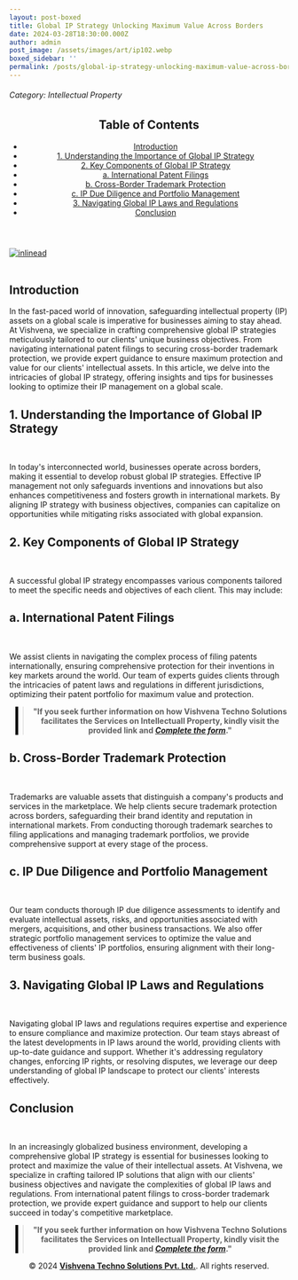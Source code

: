 ```yaml
---
layout: post-boxed
title: Global IP Strategy Unlocking Maximum Value Across Borders
date: 2024-03-28T18:30:00.000Z
author: admin
post_image: /assets/images/art/ip102.webp
boxed_sidebar: ''
permalink: /posts/global-ip-strategy-unlocking-maximum-value-across-borders
---
```


###### Category: Intellectual Property

<html lang="en">
<head>
    <meta charset="UTF-8">
    <meta name="viewport" content="width=device-width, initial-scale=1.0">
    <title><h1>Global IP Strategy: Unlocking Maximum Value Across Borders</h1></title>
    <meta name="description" content="Maximize IP protection and value globally with our tailored strategies. Navigate patents, trademarks, and more for success.">
</head>
<body>
   <header>
	<h2>Table of Contents</h2>
       <nav>
			<ul>
				<li><a href="#introduction">Introduction</a></li>
				<li><a href="#1">1. Understanding the Importance of Global IP Strategy</a></li>
				<li><a href="#2">2. Key Components of Global IP Strategy</a></li>
				<li><a href="#3">a. International Patent Filings</a></li>
				<li><a href="#4">b. Cross-Border Trademark Protection</a></li>	
				<li><a href="#5">c. IP Due Diligence and Portfolio Management</a></li>	
				<li><a href="#6">3. Navigating Global IP Laws and Regulations</a></li>
				<li><a href="#7">Conclusion</a></li>
		</ul>
	</nav>
</header>

<a href="/contact">
  <img src="/assets/images/art/inlinead2.webp" alt="inlinead" style="max-width:100%; height:auto;">
</a>
<br><br>

<article>
    <section id="introduction">
        <h2>Introduction</h2>
        <p>In the fast-paced world of innovation, safeguarding intellectual property (IP) assets on a global scale is imperative for businesses aiming to stay ahead. At Vishvena, we specialize in crafting comprehensive global IP strategies meticulously tailored to our clients' unique business objectives. From navigating international patent filings to securing cross-border trademark protection, we provide expert guidance to ensure maximum protection and value for our clients' intellectual assets. In this article, we delve into the intricacies of global IP strategy, offering insights and tips for businesses looking to optimize their IP management on a global scale.</p>

</section>

<section id="1">
	<h2>1. Understanding the Importance of Global IP Strategy</h2>

<img src="/assets/images/art/vip1.webp" alt="" style="max-width:100%; height:auto;"><br><br>

<p>In today's interconnected world, businesses operate across borders, making it essential to develop robust global IP strategies. Effective IP management not only safeguards inventions and innovations but also enhances competitiveness and fosters growth in international markets. By aligning IP strategy with business objectives, companies can capitalize on opportunities while mitigating risks associated with global expansion.</p>

</section>

<section id="2">
	<h2>2. Key Components of Global IP Strategy</h2>

<img src="/assets/images/art/vip2.webp" alt="" style="max-width:100%; height:auto;"><br><br>

<p>A successful global IP strategy encompasses various components tailored to meet the specific needs and objectives of each client. This may include:</p>

</section>

<section id="3">
	<h2>a. International Patent Filings</h2>

<img src="/assets/images/art/vip3.webp" alt="" style="max-width:100%; height:auto;"><br><br>

<p>We assist clients in navigating the complex process of filing patents internationally, ensuring comprehensive protection for their inventions in key markets around the world. Our team of experts guides clients through the intricacies of patent laws and regulations in different jurisdictions, optimizing their patent portfolio for maximum value and protection.</p>

</section>

<center><blockquote style="position:relative;">
<p><b style="font-size:1em;">"If you seek further information on how Vishvena Techno Solutions facilitates the Services on Intellectuall Property, kindly visit the provided link and <a href="/contact"><i>Complete the form</i></a>."</b></p>
<div style="position:absolute; top:0; bottom:0; left:-15px; border-left:5px solid black;"></div>
</blockquote></center>

<section id="4">
	<h2>b. Cross-Border Trademark Protection</h2>

<img src="/assets/images/art/vip4.webp" alt="" style="max-width:100%; height:auto;"><br><br>

<p>Trademarks are valuable assets that distinguish a company's products and services in the marketplace. We help clients secure trademark protection across borders, safeguarding their brand identity and reputation in international markets. From conducting thorough trademark searches to filing applications and managing trademark portfolios, we provide comprehensive support at every stage of the process.</p>

</section>

<section id="5">
	<h2>c. IP Due Diligence and Portfolio Management</h2>

<img src="/assets/images/art/vip5.webp" alt="" style="max-width:100%; height:auto;"><br><br>

<p>Our team conducts thorough IP due diligence assessments to identify and evaluate intellectual assets, risks, and opportunities associated with mergers, acquisitions, and other business transactions. We also offer strategic portfolio management services to optimize the value and effectiveness of clients' IP portfolios, ensuring alignment with their long-term business goals.</p>

</section>

<section id="6">
	<h2>3. Navigating Global IP Laws and Regulations</h2>

<img src="/assets/images/art/vip6.webp" alt="" style="max-width:100%; height:auto;"><br><br>

<p>Navigating global IP laws and regulations requires expertise and experience to ensure compliance and maximize protection. Our team stays abreast of the latest developments in IP laws around the world, providing clients with up-to-date guidance and support. Whether it's addressing regulatory changes, enforcing IP rights, or resolving disputes, we leverage our deep understanding of global IP landscape to protect our clients' interests effectively.</p>

</section>

<section id="7">
	<h2>Conclusion</h2>

<img src="/assets/images/art/vip7.webp" alt="" style="max-width:100%; height:auto;"><br><br>

<p>In an increasingly globalized business environment, developing a comprehensive global IP strategy is essential for businesses looking to protect and maximize the value of their intellectual assets. At Vishvena, we specialize in crafting tailored IP solutions that align with our clients' business objectives and navigate the complexities of global IP laws and regulations. From international patent filings to cross-border trademark protection, we provide expert guidance and support to help our clients succeed in today's competitive marketplace.</p>

</section>

</article>

<center><blockquote style="position:relative;">
<p><b style="font-size:1em;">"If you seek further information on how Vishvena Techno Solutions facilitates the Services on Intellectuall Property, kindly visit the provided link and <a href="/contact"><i>Complete the form</i></a>."</b></p>
<div style="position:absolute; top:0; bottom:0; left:-15px; border-left:5px solid black;"></div>
</blockquote></center>

<footer>
<center><p>&copy; 2024 <a href="https://vishvena.com"><b>Vishvena Techno Solutions Pvt. Ltd.</b></a>. All rights reserved.</p></center>

</footer>
</body>
</html>
